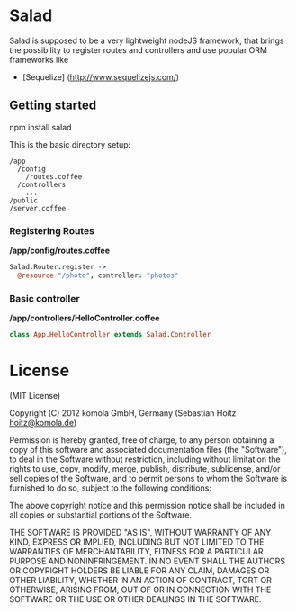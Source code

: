 # Salad

Salad is supposed to be a very lightweight nodeJS framework, that brings the
possibility to register routes and controllers and use popular ORM frameworks like

* [Sequelize] (http://www.sequelizejs.com/)

## Getting started

  npm install salad

This is the basic directory setup:

    /app
      /config
        /routes.coffee
      /controllers
        ...
    /public
    /server.coffee

### Registering Routes

**/app/config/routes.coffee**

```coffeescript
Salad.Router.register ->
  @resource "/photo", controller: "photos"
```

### Basic controller

**/app/controllers/HelloController.coffee**

```coffeescript
class App.HelloController extends Salad.Controller
```

# License
(MIT License)

Copyright (C) 2012 komola GmbH, Germany (Sebastian Hoitz <hoitz@komola.de>)

Permission is hereby granted, free of charge, to any person obtaining a copy of this software and associated documentation files (the "Software"), to deal in the Software without restriction, including without limitation the rights to use, copy, modify, merge, publish, distribute, sublicense, and/or sell copies of the Software, and to permit persons to whom the Software is furnished to do so, subject to the following conditions:

The above copyright notice and this permission notice shall be included in all copies or substantial portions of the Software.

THE SOFTWARE IS PROVIDED "AS IS", WITHOUT WARRANTY OF ANY KIND, EXPRESS OR IMPLIED, INCLUDING BUT NOT LIMITED TO THE WARRANTIES OF MERCHANTABILITY, FITNESS FOR A PARTICULAR PURPOSE AND NONINFRINGEMENT. IN NO EVENT SHALL THE AUTHORS OR COPYRIGHT HOLDERS BE LIABLE FOR ANY CLAIM, DAMAGES OR OTHER LIABILITY, WHETHER IN AN ACTION OF CONTRACT, TORT OR OTHERWISE, ARISING FROM, OUT OF OR IN CONNECTION WITH THE SOFTWARE OR THE USE OR OTHER DEALINGS IN THE SOFTWARE.
